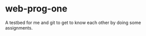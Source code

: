 web-prog-one
============

A testbed for me and git to get to know each other by doing some assignments.

